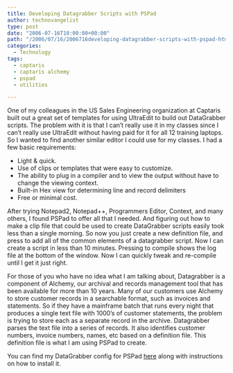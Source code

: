 ```yaml
---
title: Developing Datagrabber Scripts with PSPad
author: technovangelist
type: post
date: "2006-07-16T10:00:00+00:00" 
path: "/2006/07/16/2006716developing-datagrabber-scripts-with-pspad-html/" 
categories:
  - Technology
tags:
  - captaris
  - captaris alchemy
  - pspad
  - utilities

---
```

<div>
  <p>
    One of my colleagues in the US Sales Engineering organization at Captaris built out a great set of templates for using UltraEdit to build out DataGrabber scripts. The problem with it is that I can&rsquo;t really use it in my classes since I can&rsquo;t really use UltraEdit without having paid for it for all 12 training laptops. So I wanted to find another similar editor I could use for my classes. I had a few basic requirements:
  </p>
  
  <ul>
    <li>
      Light & quick.
    </li>
    <li>
      Use of clips or templates that were easy to customize.
    </li>
    <li>
      The ability to plug in a compiler and to view the output without have to change the&nbsp;viewing context.
    </li>
    <li>
      Built-in Hex view for determining line and record delimiters
    </li>
    <li>
      Free or minimal cost.
    </li>
  </ul>
  
  <p>
    After trying Notepad2, Notepad++, Programmers Editor, Context, and many others, I found PSPad to offer all that I needed. And figuring out how to make a clip file that could be used to create DataGrabber scripts easily took less than a single morning. So now you just create a new definition file, and press <ctrl><space> to add all of the common elements of a datagrabber script. Now I can create a script in less than 10 minutes. Pressing <ctrl><F9> to compile shows the log file at the bottom of the window. Now I can quickly tweak and re-compile until I get it just right.
  </p>
  
  <p>
    For those of you who have no idea what I am talking about, Datagrabber is a component of Alchemy, our archival and records management tool that has been available for more than 10 years. Many of our customers use Alchemy to store customer records in a searchable format, such as invoices and statements. So if they have a mainframe batch that runs every night that produces a single text file with 1000&rsquo;s of customer statements, the problem is trying to store each as a separate record in the archive. Datagrabber parses the text file into a series of records. It also identifies customer numbers, invoice numbers, names, etc based on a definition file. This definition file is what I am using PSPad to create.
  </p>
  
  <p>
    You can find my DataGrabber config for PSPad <a href="/static/500c9c42c4aa27cb90863e5e/50e9971de4b01058545b4678/50e99720e4b01058545b4932/1257624644573/PSPAD%20Settings.zip" class="broken_link">here</a> along with instructions on how to install it.
  </p>
</div>